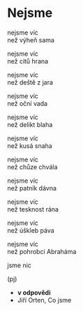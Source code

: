 Nejsme
======

nejsme víc  
než výheň sama 

nejsme víc  
než citů hrana

nejsme víc  
než deště z jara

nejsme víc  
než oční vada

nejsme víc  
než delikt blaha

nejsme víc  
než kusá snaha

nejsme víc  
než chůze chvála

nejsme víc  
než patník dávna

nejsme víc  
než tesknost rána

nejsme víc  
než úškleb páva 

nejsme víc  
než pohrobci Abraháma

jsme nic

(pj)

* __v odpovědi__
* Jiří Orten, Co jsme

